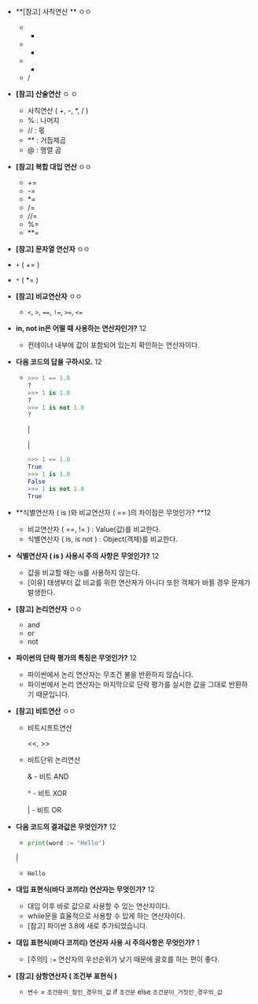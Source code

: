 * **[참고] 사칙연산 ** ㅇㅇ
  * +
  * -
  * *
  * /



* **[참고] 산술연산** ㅇ ㅇ
  * 사칙연산 ( +, -, *, / )
  * % : 나머지
  * // : 몫
  * ** : 거듭제곱
  * @ : 행렬 곱



* **[참고] 복합 대입 연산** ㅇㅇ
  * +=
  * -=
  * *=
  * /=
  * //=
  * %=
  * **=



* **[참고] 문자열 연산자** ㅇㅇ
* `+` ( += )
  
* `*` ( *= )



* **[참고] 비교연산자** ㅇㅇ
  * `<`, `>`, `==`, `!=`, `>=`, `<=`



* **in, not in은 어떨 때 사용하는 연산자인가?** 12
  * 컨테이너 내부에 값이 포함되어 있는지 확인하는 연산자이다.



* **다음 코드의 답을 구하시오.** 12

  * ```py
    >>> 1 == 1.0
    ?
    >>> 1 is 1.0
    ?
    >>> 1 is not 1.0
    ?
    ```

    |

    |

    ```python
    >>> 1 == 1.0
    True
    >>> 1 is 1.0
    False
    >>> 1 is not 1.0
    True
    ```



* **식별연산자 ( is )와 비교연산자 ( == )의 차이점은 무엇인가? **12
  * 비교연산자 ( ==, != ) : Value(값)를 비교한다. 
  * 식별연산자 ( is, is not ) : Object(객체)를 비교한다.



* **식별연산자 ( is ) 사용시 주의 사항은 무엇인가?** 12
  * 값을 비교할 때는 is를 사용하지 않는다.
  * [이유] 태생부터 값 비교를 위한 연산자가 아니다 또한 객체가 바뀔 경우 문제가 발생한다.



* **[참고] 논리연산자** ㅇㅇ
  * and
  * or
  * not



* **파이썬의 단락 평가의 특징은 무엇인가?** 12
  * 파이썬에서 논리 연산자는 무조건 불을 반환하지 않습니다.
  * 파이썬에서 논리 연산자는 마지막으로 단락 평가를 실시한 값을 그대로 반환하기 때문입니다.



* **[참고] 비트연산** ㅇㅇ

  * 비트시프트연산

    <<, >> 

  * 비트단위 논리연산

    &  - 비트 AND

    ^  - 비트 XOR

    |  - 비트 OR



* **다음 코드의 결과값은 무엇인가?** 12

  * ```python
    print(word := "Hello")
    ```

  |

  * ```
    Hello
    ```



* **대입 표현식(바다 코끼리) 연산자는 무엇인가?** 12
  * 대입 이후 바로 값으로 사용할 수 있는 연산자이다.
  * while문을 효율적으로 사용할 수 있게 하는 연산자이다.
  * [참고] 파이썬 3.8에 새로 추가되었습니다.



* **대입 표현식(바다 코끼리) 연산자 사용 시 주의사항은 무엇인가?** 1
  * [주의!]  ```:=``` 연산자의 우선순위가 낮기 때문에 괄호를 하는 편이 좋다.



* **[참고] 삼항연산자 ( 조건부 표현식 )**
  * `변수` = `조건문이_참인_경우의_값` if `조건문` else `조건문이_거짓인_경우의_값`

